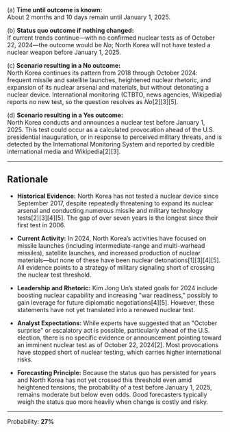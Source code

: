 (a) **Time until outcome is known:**  
About 2 months and 10 days remain until January 1, 2025.

(b) **Status quo outcome if nothing changed:**  
If current trends continue—with no confirmed nuclear tests as of October 22, 2024—the outcome would be *No*; North Korea will not have tested a nuclear weapon before January 1, 2025.

(c) **Scenario resulting in a No outcome:**  
North Korea continues its pattern from 2018 through October 2024: frequent missile and satellite launches, heightened nuclear rhetoric, and expansion of its nuclear arsenal and materials, but without detonating a nuclear device. International monitoring (CTBTO, news agencies, Wikipedia) reports no new test, so the question resolves as *No*[2][3][5].

(d) **Scenario resulting in a Yes outcome:**  
North Korea conducts and announces a nuclear test before January 1, 2025. This test could occur as a calculated provocation ahead of the U.S. presidential inauguration, or in response to perceived military threats, and is detected by the International Monitoring System and reported by credible international media and Wikipedia[2][3].

---

## Rationale

- **Historical Evidence:** North Korea has not tested a nuclear device since September 2017, despite repeatedly threatening to expand its nuclear arsenal and conducting numerous missile and military technology tests[2][3][4][5]. The gap of over seven years is the longest since their first test in 2006.
  
- **Current Activity:** In 2024, North Korea’s activities have focused on missile launches (including intermediate-range and multi-warhead missiles), satellite launches, and increased production of nuclear materials—but none of these have been nuclear detonations[1][3][4][5]. All evidence points to a strategy of military signaling short of crossing the nuclear test threshold.

- **Leadership and Rhetoric:** Kim Jong Un’s stated goals for 2024 include boosting nuclear capability and increasing "war readiness," possibly to gain leverage for future diplomatic negotiations[4][5]. However, these statements have not yet translated into a renewed nuclear test.

- **Analyst Expectations:** While experts have suggested that an "October surprise" or escalatory act is possible, particularly ahead of the U.S. election, there is no specific evidence or announcement pointing toward an imminent nuclear test as of October 22, 2024[2]. Most provocations have stopped short of nuclear testing, which carries higher international risks.

- **Forecasting Principle:** Because the status quo has persisted for years and North Korea has not yet crossed this threshold even amid heightened tensions, the probability of a test before January 1, 2025, remains moderate but below even odds. Good forecasters typically weigh the status quo more heavily when change is costly and risky.

---

Probability: **27%**